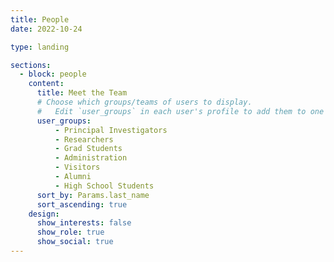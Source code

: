 ```yaml
---
title: People
date: 2022-10-24

type: landing

sections:
  - block: people
    content:
      title: Meet the Team
      # Choose which groups/teams of users to display.
      #   Edit `user_groups` in each user's profile to add them to one or more of these groups.
      user_groups:
          - Principal Investigators
          - Researchers
          - Grad Students
          - Administration
          - Visitors
          - Alumni
          - High School Students 
      sort_by: Params.last_name
      sort_ascending: true
    design:
      show_interests: false
      show_role: true
      show_social: true
---
```

